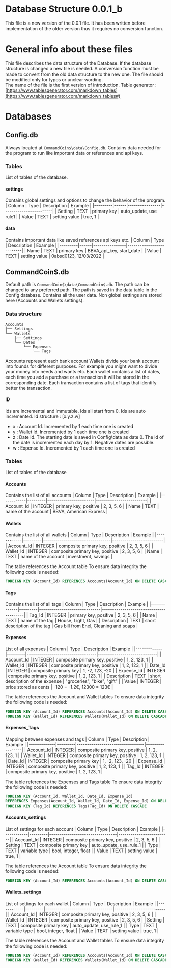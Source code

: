 # Database Structure 0.0.1_b
This file is a new version of the 0.0.1 file.
It has been written before implementation of the older version thus it requires no conversion function. 

# General info about these files
This file describes the data structure of the Database.
If the database structure is changed a new file is needed.
A conversion function must be made to convert from the old data structure to the new one.
The file should be modified only for typos or unclear wording.  
The name of the file is the first version of introduction.
Table generator : [https://www.tablesgenerator.com/markdown_tables](https://www.tablesgenerator.com/markdown_tables#)

# Databases
## Config.db
Always located at `CommandCoin$\data\Config.db`.
Contains data needed for the program to run like important data or references and api keys.

### Tables
List of tables of the database.

#### settings 
Contains global settings and options to change the behavior of the program.
| Column  | Type | Description    | Example                |
|---------|------|----------------|------------------------|
| Setting | TEXT | primary key    | auto_update, use rule1 |
| Value   | TEXT | setting value  | true, 1                |

#### data
Contains important data like saved references api keys etc. 
| Column  | Type | Description    | Example                  |
|---------|------|----------------|--------------------------|
| Name    | TEXT | primary key    | BBVA_api_key, start_date |
| Value   | TEXT | setting value  | 0absd0123, 12/03/2022    |

## CommandCoin$.db
Default path is `CommandCoin$\data\CommandCoin$.db`.
The path can be changed to any preferred path.
The path is saved in the data table in the Config database. 
Contains all the user data.
Non global settings are stored here (Accounts and Wallets settings). 

### Data structure
```
Accounts 
├── Settings  
└── Wallets
    ├── Settings 
    └── Dates 
        └── Expenses
            └── Tags
```
Accounts represent each bank account
Wallets divide your bank account into founds for different purposes.
For example you might want to divide your money into needs and wants etc. 
Each wallet contains a list of dates, each time you add a purchase or a transaction it will be stored in the corresponding date.
Each transaction contains a list of tags that identify better the transaction. 

#### ID
Ids are incremental and immutable.
Ids all start from 0.
Ids are auto incremented. 
Id structure : [x.y.z.w]
- x : Account Id.
Incremented by 1 each time one is created
- y : Wallet Id.
Incremented by 1 each time one is created
- z : Date Id.
The starting date is saved in Config\data as date 0.
The id of the date is incremented each day by 1. 
Negative dates are possible.
- w : Expense Id.
Incremented by 1 each time one is created

### Tables
List of tables of the database

#### Accounts
Contains the list of all accounts
| Column     | Type    | Description           | Example                 |
|------------|---------|-----------------------|-------------------------|
| Account_Id | INTEGER | primary key, positive | 2, 3, 5, 6              |
| Name       | TEXT    | name of the account   | BBVA, American Express  |

#### Wallets
Contains the list of all wallets
| Column     | Type    | Description                     | Example                 |
|------------|---------|---------------------------------|-------------------------|
| Account_Id | INTEGER | composite primary key, positive | 2, 3, 5, 6              |
| Wallet_Id  | INTEGER | composite primary key, positive | 2, 3, 5, 6              |
| Name       | TEXT    | name of the account             | investment, savings     |

The table references the Account table
To ensure data integrity the following code is needed:
``` sql
FOREIGN KEY (Account_Id) REFERENCES Accounts(Account_Id) ON DELETE CASCADE
```

#### Tags
Contains the list of all tags
| Column      | Type    | Description                  | Example                                |
|-------------|---------|------------------------------|----------------------------------------|
| Tag_Id      | INTEGER | primary key, positive        | 2, 3, 5, 6                             |
| Name        | TEXT    | name of the tag              | House, Light, Gas                      |
| Description | TEXT    | short description of the tag | Gas bill from Enel, Cleaning and soaps |

#### Expenses
List of all expenses
| Column      | Type    | Description                      | Example                     |
|-------------|---------|----------------------------------|-----------------------------|
| Account_Id  | INTEGER | composite primary key, positive  | 1, 2, 123, 1                |
| Wallet_Id   | INTEGER | composite primary key, positive  | 1, 2, 123, 1                |
| Date_Id     | INTEGER | composite primary key            | 1, -2, 123, -20             |
| Expense_Id  | INTEGER | composite primary key, positive  | 1, 2, 123, 1                |
| Description | TEXT    | short description of the expense | "groceries", "bike", "gift" |
| Value       | INTEGER | price stored as cents            | -120 = -1.2€, 12300 = 123€  |

The table references the Account and Wallet tables
To ensure data integrity the following code is needed:
``` sql
FOREIGN KEY (Account_Id) REFERENCES Accounts(Account_Id) ON DELETE CASCADE
FOREIGN KEY (Wallet_Id) REFERENCES Wallets(Wallet_Id) ON DELETE CASCADE
```

#### Expenses_Tags
Mapping between expenses and tags
| Column      | Type    | Description                     | Example         |
|-------------|---------|---------------------------------|-----------------|
| Account_Id  | INTEGER | composite primary key, positive | 1, 2, 123, 1    |
| Wallet_Id   | INTEGER | composite primary key, positive | 1, 2, 123, 1    |
| Date_Id     | INTEGER | composite primary key           | 1, -2, 123, -20 |
| Expense_Id  | INTEGER | composite primary key, positive | 1, 2, 123, 1    |
| Tag_Id      | INTEGER | composite primary key, positive | 1, 2, 123, 1    |

The table references the Expenses and Tags table
To ensure data integrity the following code is needed:
``` sql
FOREIGN KEY (Account_Id, Wallet_Id, Date_Id, Expense_Id) 
REFERENCES Expenses(Account_Id, Wallet_Id, Date_Id, Expense_Id) ON DELETE CASCADE
FOREIGN KEY (Tag_Id) REFERENCES Tags(Tag_Id) ON DELETE CASCADE
``` 

#### Accounts_settings
List of settings for each account
| Column     | Type    | Description                     | Example                 |
|------------|---------|---------------------------------|-------------------------|
| Account_Id | INTEGER | composite primary key, positive | 2, 3, 5, 6              |
| Setting    | TEXT    | composite primary key           | auto_update, use_rule_1 |
| Type       | TEXT    | variable type                   | bool, integer, float    |
| Value      | TEXT    | setting value                   | true, 1                 |

The table references the Account table
To ensure data integrity the following code is needed:
``` sql
FOREIGN KEY (Account_Id) REFERENCES Accounts(Account_Id) ON DELETE CASCADE
```

#### Wallets_settings
List of settings for each wallet
| Column     | Type    | Description                     | Example                 |
|------------|---------|---------------------------------|-------------------------|
| Account_Id | INTEGER | composite primary key, positive | 2, 3, 5, 6              |
| Wallet_Id  | INTEGER | composite primary key, positive | 2, 3, 5, 6              |
| Setting    | TEXT    | composite primary key           | auto_update, use_rule_1 |
| Type       | TEXT    | variable type                   | bool, integer, float    |
| Value      | TEXT    | setting value                   | true, 1                 |

The table references the Account and Wallet tables
To ensure data integrity the following code is needed:
``` sql
FOREIGN KEY (Account_Id) REFERENCES Accounts(Account_Id) ON DELETE CASCADE
FOREIGN KEY (Wallet_Id) REFERENCES Wallets(Wallet_Id) ON DELETE CASCADE
```
